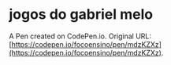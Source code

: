 # jogos do gabriel melo

A Pen created on CodePen.io. Original URL: [https://codepen.io/focoensino/pen/mdzKZXz](https://codepen.io/focoensino/pen/mdzKZXz).

